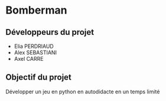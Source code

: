 <h1> Bomberman </h1>

<h2> Développeurs du projet </h2>
<ul>
<li>Elia PERDRIAUD</li>
<li>Alex SEBASTIANI</li>
<li>Axel CARRE</li>
</ul>

<h2>Objectif du projet</h2>
Développer un jeu en python en autodidacte en un temps limité

